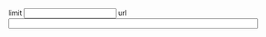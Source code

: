 <!-- used as a #Tool by lively-sync --> 

<div>
limit <input id="limit"> url <input style="width:500px" id="url" value=""><br>
</div>

<script>
  import Paths from "src/client/paths.js"
  import moment from "src/external/moment.js";  
  import diff from 'src/external/diff-match-patch.js';
  import AnsiColorFilter from "src/external/ansi-to-html.js"
  import ViewNav from 'src/client/viewnav.js'
  
  var markdownComp = lively.query(this, "lively-markdown")
  
  
  class ChangesGraph {

    static connectInput(element, initValue, update) {
      element.value = initValue
      element.addEventListener("change", function(evt) {
          update(this.value)
      })
      
    }
    
    static query(query) {
      return lively.query(this.ctx, query)
    }
    
    static get url() {
      if (!this._url) 
      this.url = "https://lively-kernel.org/lively4/lively4-jens/src/client/"
      return this._url
    }

    static set url(url) {
      this._url = url
      this.query("input#url").value = url
    }


    static async create(ctx) {
    
      this.ctx = ctx
      var parameters = markdownComp.parameters
      if (parameters.url) {
        this.url = parameters.url
      }
      
      var dmp = new diff.diff_match_patch();
      var baseUrl = lively4url + "/"
      var url = this.url
      var limitElement = this.query("input#limit")
      
      limitElement.value = 200
      
      var urlElement = this.query("input#url")
      var container = this.query("lively-container");
      var graphviz = await (<graphviz-dot></graphviz-dot>)
      var livelySync = await (<lively-sync></lively-sync>)
      livelySync.setRepository(lively4url.replace(/.*\//,""))


      var limit = Number(limitElement.value)
      limitElement.addEventListener("change", (evt) => {
          limit = Number(limitElement.value)
          this.updateTable() // on Enter
      });

      urlElement.addEventListener("change", (evt) => {
          url = urlElement.value
          this.updateTable() // on Enter
      });

      var data   
      var baseData 
      var baseDataMap
      var baseDataChildrenMap

      var changes
      
      let edges, nodes, selectedChange, selectedNode, fullNodes, parents
      let pane, svgNodes

      const DashedEdgeStyle = `[color="gray" style="dashed" arrowhead="open" arrowsize=.7]`

      function key(id) {
        return "_" + id.replace(/[^a-z0-9A-Z_]/g,"")
      }

      function addEdge(a , b, style="") {
        edges.add(key(a)  + " -> " +  key(b) + style)
      }
      
      function findConnectingPath(version, path, depth=0, visited=new Set()) {
        if (!version) throw new Error("version missing")
        if (visited.has(version))  return
        visited.add(version)
        if (depth > 10000) {
          // addEdges(path)
          // console.log("stop search at depth " + depth + " path: ", path)
          return null
        }
        if (!path) path = [version]
        // console.log("findConnectionPath ", version, path)
        var change = baseDataMap.get(version)
        if (!change) {
          debugger
          return // nothing found? should this happen
        }
        var parents = change.parents.split(" ")
        for(var eaParentVersion of parents) {
          if (fullNodes.has(eaParentVersion) ) {
            return path.concat([eaParentVersion]) // found something!
          } else {
            // depth first search
            var found = eaParentVersion && findConnectingPath(eaParentVersion, path.concat([eaParentVersion]), depth + 1, visited)
            if (found) {
              // console.log("found ... " + found)
              return found 
            }
          }
        }
        return null
      }

      function addEdges(path) {
        var lastVersion
        path.forEach(ea => {
          if (ea && lastVersion) {
            addEdge(lastVersion, ea)
          }
          lastVersion = ea
        })
      }

      function addShortPath(path) {
        addEdge(path.first, path.last,  DashedEdgeStyle)
        // var shortCut = ""+path.first + "_TO_" + path.last
        // addEdge(path.first, shortCut)
        // addEdge(shortCut, path.last)
      }

      this.updateTable = async () => {

        details.innerHTML = ""

        // we need the whole graph to get the topology straight...
        baseData = (await lively.files.loadVersions(baseUrl).then(r => r.json())).versions

        baseDataMap = new Map()
        baseDataChildrenMap = new Map()
        baseData.forEach(ea => {
          if (ea) {
            baseDataMap.set(ea.version, ea)      

            if (ea.parents) {
              ea.parents.split(" ").forEach(eaParent => {
                var children = baseDataChildrenMap.get(eaParent) || []
                children.push(ea.version)
                baseDataChildrenMap.set(eaParent, children)
              })
            }
          }
        })

        // get data
        data = (await lively.files.loadVersions(url).then(r => r.json())).versions
        data = data.filter(ea => ea && ea.version) // cleanup

        data = data.slice(0, limit)
        changes = new Map()


        fullNodes = new Set()
        parents = new Set()


        edges = new Set()
        nodes = []
        

        data.forEach(ea => {
          var version = ea.version
          changes.set(key(version), ea)
          nodes.push(key(version) + `[shape=box fontsize="8" fontname="helvetica" label="${
            ea.version + " " + ea.author + "\n" + 
            moment(ea.date).format("YYYY-MM-DD hh:mm:ss") + "\n" + 
            ea.comment.slice(0,200)
          }"]`)
          fullNodes.add(version)
        })

        data.forEach(ea => {
          var version = ea.version
          if (ea.parents) {        
            ea.parents.split(" ").forEach(eaParent => {
              var style = `[color="gray50" arrowhead="open" arrowsize=.7]`
              if (!fullNodes.has(eaParent)) {
                style = DashedEdgeStyle
              }
              addEdge(version, eaParent, style)  
              parents.add(eaParent)
            })
          }
        })


        var tanglingParents = [...parents].filter(ea => !fullNodes.has(ea))
        tanglingParents.forEach(ea => {
          nodes.push(key(ea) + `[shape=rectangle style="dashed" fontsize="8" fontcolor="gray" color="gray" fontname="helvetica" label="${ea}" ]`)
        })


        tanglingParents.forEach(ea => {
          var path = findConnectingPath(ea)
          if (path) {
            // console.log("FOUND " + path)
            addShortPath(path)
          } else {
            // console.log("nothing found for" + ea)
          }
        })

        


        graphviz.innerHTML = `<` +`script type="graphviz">digraph {
          ${Array.from(edges).join(";")} 
          ${nodes.join(";")} 
        }<` + `/script>}`
        await graphviz.updateViz()

        var scrollToData = tanglingParents.first

        svgNodes = graphviz.shadowRoot.querySelectorAll("g.node")
        
        svgNodes.forEach(ea => {
          ea.addEventListener("click", async (evt) => {
            var key = ea.querySelector('title').textContent
            var change = changes.get(key)
            if (!change) return

            if (evt.shiftKey) {
              lively.openInspector({baseDataMap, baseDataChildrenMap, change})
              return
            }
            // hide previous selected node
            if (selectedNode) {
             selectedNode.querySelector("polygon").setAttribute("fill", "none")
            }
            // toggle details by clicking it
            if(selectedNode == ea) {
              selectedNode = null
              details.innerHTML = ""
              lively.setClientPosition(details, lively.pt(0,0)) // move out of  the way
              return
            }
            
            selectedNode = ea
            selectedNode.querySelector("polygon").setAttribute("fill", "lightgray")
            selectedChange = change
            details.innerHTML = await livelySync.gitControl("show", undefined, {
              gitcommit: change.version,
              gitusecolor: "true",
            }).then(text => {
              return livelySync.linkifyFiles(new AnsiColorFilter().toHtml(text.replace(/</g, "&lt;")))
            })

            // JSON.stringify(change, undefined, 2)
            lively.setClientPosition(details, lively.getClientBounds(selectedNode).topRight().addPt(lively.pt(10,0)))
          })
        })

        lively.sleep(0).then(() => {
          if (pane) {
            let pos = lively.getClientPosition(_.first(svgNodes))
            let panePos = lively.getClientPosition(pane)        
            let delta = pos.subPt(panePos)
            pane.scrollLeft = delta.x - lively.getExtent(pane).y / 2
            pane.scrollTop = delta.y - 100
            // lively.notify("scroll to: " + delta )

          } else {
            // lively.notify("no pane to scroll into...")
          }
        })        
      }

      var details = <div id="details"></div>
      this.updateTable()

      var style = document.createElement("style")
      style.textContent = `
      td.comment {
        max-width: 300px
      }
      div#root {
        overflow: visible;
        width: 5000px;
        height: 800px;
      }
      div#details {
        position: absolute;
        font-family: monospace;
        white-space: pre;
        font-size: 8pt;
        background-color: lightgray;
        border: 1px solid gray;
        padding: 5px;
      }
      `
      
            
      graphviz.style.display = "inline-block" // so it takes the width of children and not parent
      // z-index: -1;
      pane = <div id="root" style="position: absolute; top: 20px; left: 0px; overflow-x: auto; overflow-y: scroll; width: calc(100% - 0px); height: calc(100% - 20px);">
        {style}
         <div style="height: 20px"></div>
        <h2>Change Graph</h2>
        {graphviz}
        {details}
      </div>
      
      
      var lastMove
      function onPanningMove(evt) {
        var pos = lively.getPosition(evt)
        var delta = pos.subPt(lastMove)
        pane.scrollTop -= delta.y
        pane.scrollLeft -= delta.x
        lastMove = pos

      }
      
      function onPanningDown(evt) {
        lastMove = lively.getPosition(evt)
        lively.addEventListener("changegraph", document.body.parentElement, "pointermove", evt => onPanningMove(evt))
        lively.addEventListener("changegraph", document.body.parentElement, "pointerup", evt => {
          lively.removeEventListener("changegraph", document.body.parentElement)
        })
        evt.stopPropagation()
        evt.preventDefault()
      }
      
      // always drag with ctrl pressed
      pane.addEventListener("pointerdown", evt => {
        if (evt.ctrlKey) {
          onPanningDown(evt)          
        }
      }, true)
      
      // but if nothing else... normal drag will do
      pane.addEventListener("pointerdown", evt => {
        var element = _.first(evt.composedPath())
        lively.notify("element " + element.localName)
        if (element.localName == "polygon") {
          onPanningDown(evt)
        }
      })

      
      return pane
    }
  }
  
  markdownComp.ChangesGraph = ChangesGraph // expose it?
  

  ChangesGraph.create(this)
</script>